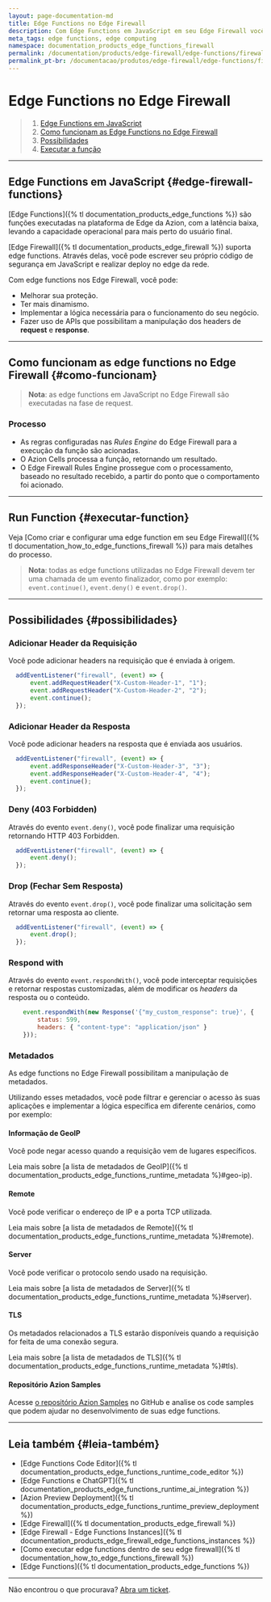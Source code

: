 ```yaml
---
layout: page-documentation-md
title: Edge Functions no Edge Firewall
description: Com Edge Functions em JavaScript em seu Edge Firewall você pode impulsionar a sua proteção, ter mais dinamismo e implementar a lógica necessária para o seu negócio.
meta_tags: edge functions, edge computing
namespace: documentation_products_edge_functions_firewall
permalink: /documentation/products/edge-firewall/edge-functions/firewall/
permalink_pt-br: /documentacao/produtos/edge-firewall/edge-functions/firewall/
---
```


# Edge Functions no Edge Firewall

> 1. [Edge Functions em JavaScript](#edge-functions-firewall)
> 2. [Como funcionam as Edge Functions no Edge Firewall](#como-funcionam)
> 3. [Possibilidades](#possibilidades)
> 4. [Executar a função](#executar-function)

---

## Edge Functions em JavaScript {#edge-firewall-functions}

[Edge Functions]({% tl documentation_products_edge_functions %}) são funções executadas na plataforma de Edge da Azion, com a latência baixa, levando a capacidade operacional para mais perto do usuário final.

[Edge Firewall]({% tl documentation_products_edge_firewall %}) suporta edge functions. Através delas, você pode escrever seu próprio código de segurança em JavaScript e realizar deploy no edge da rede.

Com edge functions nos Edge Firewall, você pode:

- Melhorar sua proteção.
- Ter mais dinamismo.
- Implementar a lógica necessária para o funcionamento do seu negócio.
- Fazer uso de APIs que possibilitam a manipulação dos headers de **request** e **response**.

---

## Como funcionam as edge functions no Edge Firewall {#como-funcionam}

> **Nota**: as edge functions em JavaScript no Edge Firewall são executadas na fase de request.

### Processo

- As regras configuradas nas *Rules Engine* do Edge Firewall para a execução da função são acionadas.
- O Azion Cells processa a função, retornando um resultado.
- O Edge Firewall Rules Engine prossegue com o processamento, baseado no resultado recebido, a partir do ponto que o comportamento foi acionado.

---

## Run Function {#executar-function}

Veja [Como criar e configurar uma edge function em seu Edge Firewall]({% tl documentation_how_to_edge_functions_firewall %}) para mais detalhes do processo.

> **Nota**: todas as edge functions utilizadas no Edge Firewall devem ter uma chamada de um evento finalizador, como por exemplo: `event.continue()`, `event.deny()` e `event.drop()`.

---

## Possibilidades {#possibilidades}

### Adicionar Header da Requisição

Você pode adicionar headers na requisição que é enviada à origem.

```javascript
  addEventListener("firewall", (event) => {
      event.addRequestHeader("X-Custom-Header-1", "1");
      event.addRequestHeader("X-Custom-Header-2", "2");
      event.continue();
  });
```

### Adicionar Header da Resposta

Você pode adicionar headers na resposta que é enviada aos usuários.

```javascript
  addEventListener("firewall", (event) => {
      event.addResponseHeader("X-Custom-Header-3", "3");
      event.addResponseHeader("X-Custom-Header-4", "4");
      event.continue();
  });
```

### Deny (403 Forbidden)

Através do evento `event.deny()`, você pode finalizar uma requisição retornando HTTP 403 Forbidden.

```javascript 
  addEventListener("firewall", (event) => {
      event.deny();
  });
```

### Drop (Fechar Sem Resposta)

Através do evento `event.drop()`, você pode finalizar uma solicitação sem retornar uma resposta ao cliente.

```javascript 
  addEventListener("firewall", (event) => {
      event.drop();
  });
```

### Respond with

Através do evento `event.respondWith()`, você pode interceptar requisições e retornar respostas customizadas, além de modificar os *headers* da resposta ou o conteúdo.

```javascript
    event.respondWith(new Response('{"my_custom_response": true}', {
        status: 599,
        headers: { "content-type": "application/json" }
    }));
```

### Metadados

As edge functions no Edge Firewall possibilitam a manipulação de metadados.

Utilizando esses metadados, você pode filtrar e gerenciar o acesso às suas aplicações e implementar a lógica específica em diferente cenários, como por exemplo:

#### Informação de GeoIP

Você pode negar acesso quando a requisição vem de lugares específicos.

Leia mais sobre [a lista de metadados de GeoIP]({% tl documentation_products_edge_functions_runtime_metadata %}#geo-ip).

#### Remote

Você pode verificar o endereço de IP e a porta TCP utilizada.

Leia mais sobre [a lista de metadados de Remote]({% tl documentation_products_edge_functions_runtime_metadata %}#remote).

#### Server

Você pode verificar o protocolo sendo usado na requisição.

Leia mais sobre [a lista de metadados de Server]({% tl documentation_products_edge_functions_runtime_metadata %}#server).

#### TLS

Os metadados relacionados a TLS estarão disponíveis quando a requisição for feita de uma conexão segura.

Leia mais sobre [a lista de metadados de TLS]({% tl documentation_products_edge_functions_runtime_metadata %}#tls).

#### Repositório Azion Samples

Acesse [o repositório Azion Samples](https://github.com/aziontech/azion-samples) no GitHub e analise os code samples que podem ajudar no desenvolvimento de suas edge functions.

---

## Leia também {#leia-também}

- [Edge Functions Code Editor]({% tl documentation_products_edge_functions_runtime_code_editor %})
- [Edge Functions e ChatGPT]({% tl documentation_products_edge_functions_runtime_ai_integration %})
- [Azion Preview Deployment]({% tl documentation_products_edge_functions_runtime_preview_deployment %})
- [Edge Firewall]({% tl documentation_products_edge_firewall %})
- [Edge Firewall - Edge Functions Instances]({% tl documentation_products_edge_firewall_edge_functions_instances %})
- [Como executar edge functions dentro de seu edge firewall]({% tl documentation_how_to_edge_functions_firewall %})
- [Edge Functions]({% tl documentation_products_edge_functions %})

---

Não encontrou o que procurava? [Abra um ticket](https://tickets.azion.com/pt-BR/support/login/).
